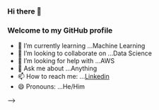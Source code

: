 ### Hi there 👋
### Welcome to my GitHub profile 



<!-- Here are some ideas to get you started: -->

<!-- - 🔭 I’m currently working on ... -->
- 🌱 I’m currently learning ...Machine Learning 
- 👯 I’m looking to collaborate on ...Data Science
- 🤔 I’m looking for help with ...AWS
- 💬 Ask me about ...Anything 
- 📫 How to reach me: ...[Linkedin](https://www.linkedin.com/in/vishesh6393)
- 😄 Pronouns: ...He/Him
<!-- - ⚡ Fun fact: ... -->
-->
